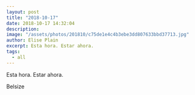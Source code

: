 ```yaml
---
layout: post
title: "2018-10-17"
date: 2018-10-17 14:32:04
description: 
image: "/assets/photos/201810/c75de1e4c4b3ebe3dd807633bbd37713.jpg"
author: Elise Plain
excerpt: Esta hora. Estar ahora.
tags: 
  - all
---
```


Esta hora. Estar ahora.
<p></p>
Belsize